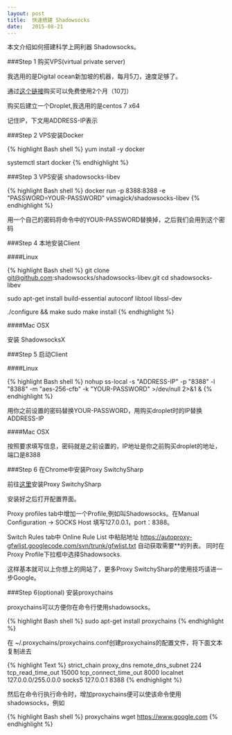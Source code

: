 ```yaml
---
layout: post
title:  快速搭建 Shadowsocks
date:   2015-08-21
---
```


本文介绍如何搭建科学上网利器 Shadowsocks。

###Step 1 购买VPS(virtual private server)

我选用的是Digital ocean新加坡的机器，每月5刀，速度足够了。

通过[这个链接](https://www.digitalocean.com/?refcode=ab03476f0125)购买可以免费使用2个月（10刀）

购买后建立一个Droplet,我选用的是centos 7 x64

记住IP，下文用ADDRESS-IP表示

###Step 2 VPS安装Docker

{% highlight Bash shell %}
yum install -y docker

systemctl start docker
{% endhighlight %}

###Step 3 VPS安装 shadowsocks-libev

{% highlight Bash shell %}
docker run -p 8388:8388 -e "PASSWORD=YOUR-PASSWORD" vimagick/shadowsocks-libev
{% endhighlight %}

用一个自己的密码将命令中的YOUR-PASSWORD替换掉，之后我们会用到这个密码

###Step 4 本地安装Client

####Linux

{% highlight Bash shell %}
git clone git@github.com:shadowsocks/shadowsocks-libev.git
cd shadowsocks-libev

sudo apt-get install build-essential autoconf libtool libssl-dev

./configure && make
sudo make install
{% endhighlight %}

####Mac OSX

安装 ShadowsocksX

###Step 5 启动Client

####Linux

{% highlight Bash shell %}
nohup ss-local -s "ADDRESS-IP" -p "8388" -l "8388" -m "aes-256-cfb" -k "YOUR-PASSWORD" >/dev/null 2>&1 &
{% endhighlight %}

用你之前设置的密码替换YOUR-PASSWORD，用购买droplet时的IP替换ADDRESS-IP

####Mac OSX

按照要求填写信息，密码就是之前设置的，IP地址是你之前购买droplet的地址，端口是8388

###Step 6 在Chrome中安装Proxy SwitchySharp

前往[这里](https://chrome.google.com/webstore/detail/proxy-switchysharp/dpplabbmogkhghncfbfdeeokoefdjegm)安装Proxy SwitchySharp

安装好之后打开配置界面。

Proxy profiles tab中增加一个Profile,例如叫Shadowsocks。在Manual Configuration -> SOCKS Host 填写127.0.0.1，port：8388。

Switch Rules tab中 Online Rule List 中粘贴地址 https://autoproxy-gfwlist.googlecode.com/svn/trunk/gfwlist.txt 自动获取需要**的列表。
同时在Proxy Profile下拉框中选择Shadowsocks.

这样基本就可以上你想上的网站了，更多Proxy SwitchySharp的使用技巧请进一步Google。

###Step 6(optional) 安装proxychains

proxychains可以方便你在命令行使用shadowsocks。

{% highlight Bash shell %}
sudo apt-get install proxychains
{% endhighlight %}

在 ~/.proxychains/proxychains.conf创建proxychains的配置文件，将下面文本复制进去

{% highlight Text %}
strict_chain
proxy_dns
remote_dns_subnet 224
tcp_read_time_out 15000
tcp_connect_time_out 8000
localnet 127.0.0.0/255.0.0.0
socks5 	127.0.0.1 8388
{% endhighlight %}

然后在命令行执行命令时，增加proxychains便可以使该命令使用shadowsocks，例如

{% highlight Bash shell %}
proxychains wget https://www.google.com
{% endhighlight %}